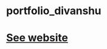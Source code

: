 # portfolio_divanshu
<a href=" https://techlearner170.github.io/portfolio_divanshu/"><h1>See website</h1></a>
